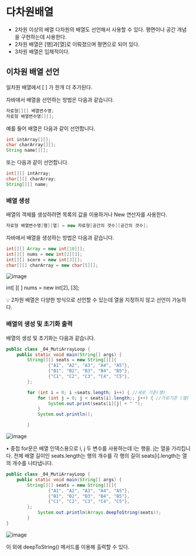 # 다차원배열

- 2차원 이상의 배열 다차원의 배열도 선언해서 사용할 수 있다. 평면이나 공간 개념을 구현하는데 사용한다.
- 2차원 배열은 [행]과[열]로 이뤄졌으며 평면으로 되어 있다.
- 3차원 배열은 입체적이다.

## 이차원 배열 선언

일차원 배열에서 [ ] 가 한개 더 추가된다.

자바에서 배열을 선언하는 방법은 다음과 같습니다.

```java
자료형[][] 배열변수명;
자료형 배열변수명[][];
```

예를 들어 배열은 다음과 같이 선언합니다.

```java
int intArray[][];
char charArray[][];
String name[][];
```

또는  다음과 같이 선언합니다.

```java
int[][] intArray;
char[][] charArray;
String[][] name;
```

### 배열 생성

 배열의 객체를 생성하려면 목록의 값을 이용하거나 New 연산자를 사용한다.

```java
자료형 배열변수명[행][열] = new 자료형[공간의 갯수][공간의 갯수];
```

자바에서 배열을 생성하는 방법은 다음과 같습니다.

```java
int[][] Array = new int[10][];
int[][] nums = new int[2][3];
int[][] score = new int[3][];
char[][] charArray = new char[5][];
```

![image](https://github.com/somi9954/Java/assets/137499604/5023a3d0-f157-4bc2-ac0e-6e48cdd4fa67)

int[ ][ ] nums = new int[2], [3];

<aside>
💡 2차원 배열은 다양한 방식으로 선언할 수 있는데 열을 지정하지 않고 선언이 가능하다.

</aside>

### 배열의 생성 및 초기화 출력

배열의 생성 및 초기화는 다음과 같습니다.

```java
public class _04_MutiArrayLoop {
    public static void main(String[] args) {
        String[][] seats = new String[][]{
                {"A1", "A2", "A3", "A4", "A5"},
                {"B1", "B2", "B3", "B4", "B5"},
                {"C1", "C2", "C3", "C4", "C5"},
        };

        for (int i = 0; i <seats.length; i++) { //세로 기준(행)
            for (int j = 0; j < seats[i].length;; j++) { //가로기준 (열)
                System.out.print(seats[i][j] + " ");
            }
            System.out.println();

        }
```

![image](https://github.com/somi9954/Java/assets/137499604/369b3cd8-ec91-4f36-8ec5-5b19e5961596)


• 중첩 for문은 배열 인덱스용으로 i, j 두 변수를 사용하는데 i는 행을. j는 열을 가리킵니다. 전체 배열 길이인 seats.length는 행의 개수를 각 행의 길이 seats[i].length는 열의 개수를 나타냅니다.

```java
public class _04_MutiArrayLoop {
    public static void main(String[] args) {
        String[][] seats = new String[][]{
                {"A1", "A2", "A3", "A4", "A5"},
                {"B1", "B2", "B3", "B4", "B5"},
                {"C1", "C2", "C3", "C4", "C5"},
        };
			System.out.println(Arrays.deepToString(seats));
		}
}
```

![image](https://github.com/somi9954/Java/assets/137499604/50c05cdd-7846-4884-92b0-1a637b79f0f7)

이 외에 deepToString() 메서드를 이용해 출력할 수 있다.
